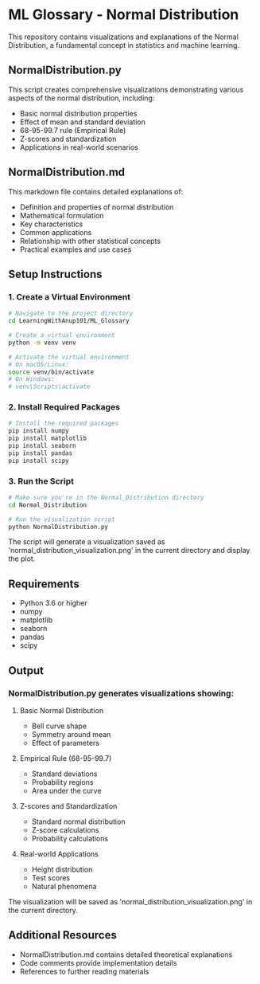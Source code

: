 # ML Glossary - Normal Distribution

This repository contains visualizations and explanations of the Normal Distribution, a fundamental concept in statistics and machine learning.

## NormalDistribution.py

This script creates comprehensive visualizations demonstrating various aspects of the normal distribution, including:

- Basic normal distribution properties
- Effect of mean and standard deviation
- 68-95-99.7 rule (Empirical Rule)
- Z-scores and standardization
- Applications in real-world scenarios

## NormalDistribution.md

This markdown file contains detailed explanations of:

- Definition and properties of normal distribution
- Mathematical formulation
- Key characteristics
- Common applications
- Relationship with other statistical concepts
- Practical examples and use cases

## Setup Instructions

### 1. Create a Virtual Environment

```bash
# Navigate to the project directory
cd LearningWithAnup101/ML_Glossary

# Create a virtual environment
python -m venv venv

# Activate the virtual environment
# On macOS/Linux:
source venv/bin/activate
# On Windows:
# venv\Scripts\activate
```

### 2. Install Required Packages

```bash
# Install the required packages
pip install numpy
pip install matplotlib
pip install seaborn
pip install pandas
pip install scipy
```

### 3. Run the Script

```bash
# Make sure you're in the Normal_Distribution directory
cd Normal_Distribution

# Run the visualization script
python NormalDistribution.py
```

The script will generate a visualization saved as 'normal_distribution_visualization.png' in the current directory and display the plot.

## Requirements

- Python 3.6 or higher
- numpy
- matplotlib
- seaborn
- pandas
- scipy

## Output

### NormalDistribution.py generates visualizations showing:

1. Basic Normal Distribution

   - Bell curve shape
   - Symmetry around mean
   - Effect of parameters

2. Empirical Rule (68-95-99.7)

   - Standard deviations
   - Probability regions
   - Area under the curve

3. Z-scores and Standardization

   - Standard normal distribution
   - Z-score calculations
   - Probability calculations

4. Real-world Applications
   - Height distribution
   - Test scores
   - Natural phenomena

The visualization will be saved as 'normal_distribution_visualization.png' in the current directory.

## Additional Resources

- NormalDistribution.md contains detailed theoretical explanations
- Code comments provide implementation details
- References to further reading materials
